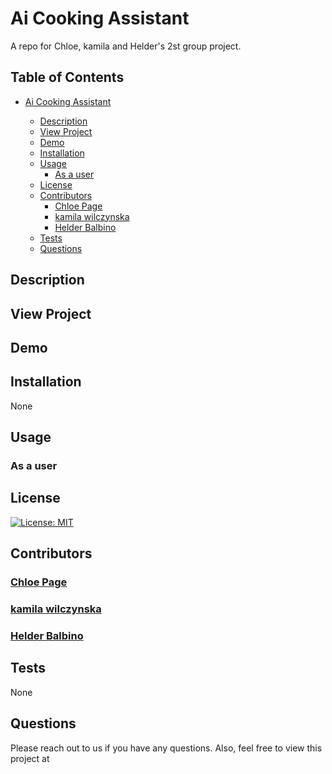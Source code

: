 # Ai Cooking Assistant

A repo for Chloe, kamila and Helder's 2st group project.

## Table of Contents

- [Ai Cooking Assistant](#milliways_restaurant)

  - [Description](#description)
  - [View Project](#view-project)
  - [Demo](#demo)
  - [Installation](#installation)
  - [Usage](#usage)
    - [As a user](#as-a-user)
  - [License](#license)
  - [Contributors](#contributing)
    - [Chloe Page](#chloe-page)
    - [kamila wilczynska](#kamila-wilczynska)
    - [Helder Balbino](#helder-balbino)
  - [Tests](#tests)
  - [Questions](#questions)

## Description

## View Project

## Demo

## Installation

  None

## Usage

### As a user

## License

  [![License: MIT](https://img.shields.io/badge/License-MIT-yellow.svg)](https://opensource.org/licenses/MIT)

## Contributors

### [Chloe Page](https://github.com/ChloeSAPage)

### [kamila wilczynska](https://github.com/kamila-wilczynska)

### [Helder Balbino](https://github.com/HelderBalbino)

## Tests

  None

  ## Questions

  Please reach out to us if you have any questions.
  Also, feel free to view this project at []()

